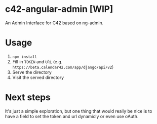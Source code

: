 # c42-angular-admin [WIP]
An Admin Interface for C42 based on ng-admin.

# Usage

1. `npm install`
2. Fill in `TOKEN` and `URL` (e.g. `https://beta.calendar42.com/app/django/api/v2`)
3. Serve the directory
4. Visit the served directory

# Next steps

It's just a simple exploration, but one thing that would really be nice is to have a field to set the token and url dynamicly or even use oAuth.
